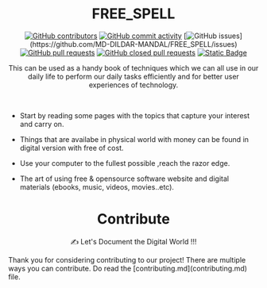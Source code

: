 <h1 align="center"> FREE_SPELL </h1>

<div align="center">

[![GitHub contributors](https://img.shields.io/github/contributors/MD-DILDAR-MANDAL/FREE_SPELL?style=flat-square)](https://github.com/MD-DILDAR-MANDAL/FREE_SPELL/graphs/contributors)
[![GitHub commit activity](https://img.shields.io/github/commit-activity/t/MD-DILDAR-MANDAL/FREE_SPELL?style=flat-square&color=%2300FF00)](https://github.com/MD-DILDAR-MANDAL/FREE_SPELL/graphs/commit-activity)
[![GitHub issues](https://img.shields.io/github/issues/MD-DILDAR-MANDAL/FREE_SPELL?style=flat-square&color=!%5BGitHub%20issues%5D(https%3A%2F%2Fimg.shields.io%2Fgithub%2Fissues%2FMD-DILDAR-MANDAL%2FFREE_SPELL%3Fcolor%3D%2520%252300FF00))](https://github.com/MD-DILDAR-MANDAL/FREE_SPELL/issues)
[![GitHub pull requests](https://img.shields.io/github/issues-pr-raw/MD-DILDAR-MANDAL/FREE_SPELL?style=flat-square&color=blue)](https://github.com/MD-DILDAR-MANDAL/FREE_SPELL/pulls)
[![GitHub closed pull requests](https://img.shields.io/github/issues-pr-closed-raw/MD-DILDAR-MANDAL/FREE_SPELL?style=flat-square&color=blue)](https://github.com/MD-DILDAR-MANDAL/FREE_SPELL/pulls?q=is%3Apr+is%3Aclosed)
[![Static Badge](https://img.shields.io/badge/Conventional_Commits--%20?style=flat-square)](https://www.conventionalcommits.org/en/v1.0.0/)

</div>


<p align="center">
This can be used as a handy book of techniques which we can all use in our daily life to perform our daily tasks efficiently and for better user experiences of technology.
</p> 

<br/>


- Start by reading some pages with the topics that capture your interest and carry on.

- Things that are availabe in physical world with money can be found in digital version with free of cost.

- Use your computer to the fullest possible ,reach the razor edge.

- The art of using free & opensource software website and digital materials (ebooks, music, videos, movies..etc). 

<h1 align="center">Contribute</h1>
 <p align="center">✍️ Let's Document the Digital World !!!
</p>
Thank you for considering contributing to our project! There are multiple ways you can contribute. Do read the [contributing.md](contributing.md) file.

